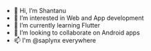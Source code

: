 - 👋 Hi, I’m Shantanu
- 👀 I’m interested in Web and App development
- 🌱 I’m currently learning Flutter
- 💞️ I’m looking to collaborate on Android apps
- 📫 I'm @saplynx everywhere

<!---
saplynx/saplynx is a ✨ special ✨ repository because its `README.md` (this file) appears on your GitHub profile.
You can click the Preview link to take a look at your changes.
--->
